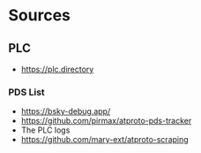 # Sources


## PLC

- https://plc.directory

### PDS List

- https://bsky-debug.app/
- https://github.com/pirmax/atproto-pds-tracker
- The PLC logs
- https://github.com/mary-ext/atproto-scraping
